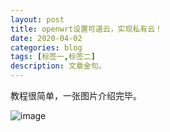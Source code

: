 ```yaml
---
layout: post
title: openwrt设置可道云，实现私有云！
date: 2020-04-02
categories: blog
tags: [标签一,标签二]
description: 文章金句。
---
```


教程很简单，一张图片介绍完毕。

![image](http://m.qpic.cn/psc?/V135XaCY3kkVeE/aIVDIYaAx0X6vw*x2QDgvyn.CWHxEsFvCWz*RTQONVPnVWV2nPDTmoJru.8VHiYMowShNtkKL8oKUII6SlK45bHKPU.GxeWTuhHRqD29foE!/b&bo=GgNRBAAAAAADF34!&rf=viewer_4&t=5)












